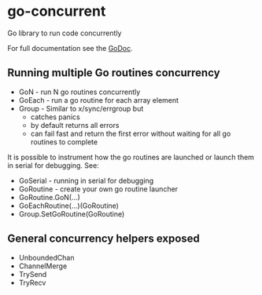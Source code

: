 # go-concurrent

Go library to run code concurrently

For full documentation see the [GoDoc](https://pkg.go.dev/github.com/gregwebs/go-concurrent).

## Running multiple Go routines concurrency

* GoN - run N go routines concurrently
* GoEach - run a go routine for each array element
* Group - Similar to x/sync/errgroup but
  * catches panics
  * by default returns all errors
  * can fail fast and return the first error without waiting for all go routines to complete

It is possible to instrument how the go routines are launched or launch them in serial for debugging.
See:

* GoSerial - running in serial for debugging
* GoRoutine - create your own go routine launcher
* GoRoutine.GoN(...)
* GoEachRoutine(...)(GoRoutine)
* Group.SetGoRoutine(GoRoutine)

## General concurrency helpers exposed

* UnboundedChan
* ChannelMerge
* TrySend
* TryRecv
